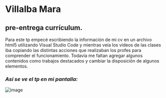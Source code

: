 # Villalba Mara
## pre-entrega currículum.
Para este tp empecé escribiendo la información de mi cv en un archivo html5 utilizando Visual Studio Code y mientras veía los vídeos de las clases iba copiando las distintas acciones que realizaban los profes para comprender el funcionamiento. Todavía me faltan agregar algunos contenidos como trabajos destacados y cambiar la disposición de algunos elementos.
### *Así se ve el tp en mi pantalla:*
![image](https://github.com/user-attachments/assets/f046af7c-c69d-43d3-817b-1111b2a1fad8)
